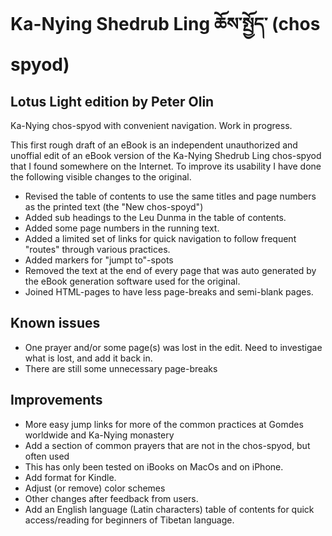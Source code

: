 # Ka-Nying Shedrub Ling ཆོས་སྤྱོད་ (chos spyod) 
## Lotus Light edition by Peter Olin

Ka-Nying chos-spyod with convenient navigation. Work in progress.

This first rough draft of an eBook is an independent unauthorized and unoffial edit of an eBook version of the Ka-Nying Shedrub Ling chos-spyod that I found somewhere on the Internet. To improve its usability I have done the following visible changes to the original.
- Revised the table of contents to use the same titles and page numbers as the printed text (the "New chos-spoyd")
- Added sub headings to the Leu Dunma in the table of contents.
- Added some page numbers in the running text.
- Added a limited set of links for quick navigation to follow frequent "routes" through various practices.
- Added markers for "jumpt to"-spots
- Removed the text at the end of every page that was auto generated by the eBook generation software used for the original. 
- Joined HTML-pages to have less page-breaks and semi-blank pages.

## Known issues
- One prayer and/or some page(s) was lost in the edit. Need to investigae what is lost, and add it back in.
- There are still some unnecessary page-breaks

## Improvements
- More easy jump links for more of the common practices at Gomdes worldwide and Ka-Nying monastery
- Add a section of common prayers that are not in the chos-spyod, but often used
- This has only been tested on iBooks on MacOs and on iPhone.
- Add format for Kindle.
- Adjust (or remove) color schemes
- Other changes after feedback from users.
- Add an English language (Latin characters) table of contents for quick access/reading for beginners of Tibetan language.





